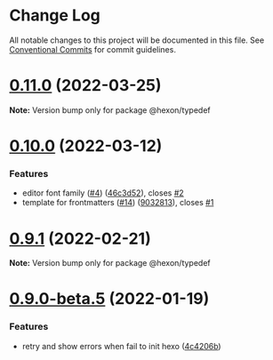 # Change Log

All notable changes to this project will be documented in this file.
See [Conventional Commits](https://conventionalcommits.org) for commit guidelines.

# [0.11.0](https://github.com/gethexon/hexon/compare/v0.10.0...v0.11.0) (2022-03-25)

**Note:** Version bump only for package @hexon/typedef





# [0.10.0](https://github.com/gethexon/hexon/compare/v0.9.1...v0.10.0) (2022-03-12)


### Features

* editor font family ([#4](https://github.com/gethexon/hexon/issues/4)) ([46c3d52](https://github.com/gethexon/hexon/commit/46c3d52c812716c07c7da5eeca8b60f5ecefea2c)), closes [#2](https://github.com/gethexon/hexon/issues/2)
* template for frontmatters ([#14](https://github.com/gethexon/hexon/issues/14)) ([9032813](https://github.com/gethexon/hexon/commit/90328133a77d9988c9a1771bf5262e57c55bf607)), closes [#1](https://github.com/gethexon/hexon/issues/1)





# [0.9.1](https://github.com/gethexon/hexon/compare/v0.9.0...v0.9.1) (2022-02-21)

**Note:** Version bump only for package @hexon/typedef





# [0.9.0-beta.5](https://github.com/gethexon/hexon/compare/v0.9.0-beta.4...v0.9.0-beta.5) (2022-01-19)


### Features

* retry and show errors when fail to init hexo ([4c4206b](https://github.com/gethexon/hexon/commit/4c4206bde5c7f75380a1eb58a21a9a70265d0e15))
